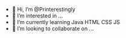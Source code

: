 - 👋 Hi, I’m @Printerestingly
- 👀 I’m interested in ...
- 🌱 I’m currently learning Java HTML CSS JS 
- 💞️ I’m looking to collaborate on ...

<!---
Printerestingly/Printerestingly is a ✨ special ✨ repository because its `README.md` (this file) appears on your GitHub profile.
You can click the Preview link to take a look at your changes.
--->
